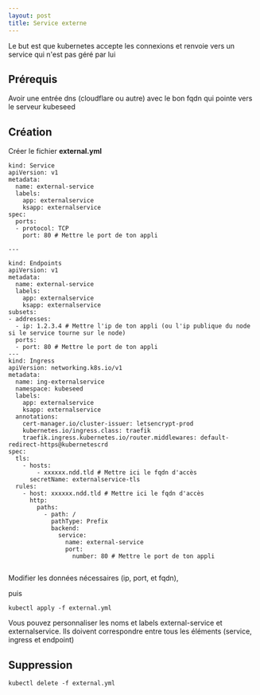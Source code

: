 ```yaml
---
layout: post
title: Service externe
---
```

Le but est que kubernetes accepte les connexions et renvoie vers un service qui n'est pas géré par lui

## Prérequis

Avoir une entrée dns (cloudflare ou autre) avec le bon fqdn qui pointe vers le serveur kubeseed

## Création

Créer le fichier **external.yml**
```
kind: Service
apiVersion: v1
metadata:
  name: external-service
  labels:
    app: externalservice
    ksapp: externalservice
spec:
  ports:
  - protocol: TCP
    port: 80 # Mettre le port de ton appli

---

kind: Endpoints
apiVersion: v1
metadata:
  name: external-service
  labels:
    app: externalservice
    ksapp: externalservice
subsets:
- addresses:
  - ip: 1.2.3.4 # Mettre l'ip de ton appli (ou l'ip publique du node si le service tourne sur le node)
  ports:
  - port: 80 # Mettre le port de ton appli
---
kind: Ingress
apiVersion: networking.k8s.io/v1
metadata:
  name: ing-externalservice
  namespace: kubeseed
  labels:
    app: externalservice
    ksapp: externalservice
  annotations:
    cert-manager.io/cluster-issuer: letsencrypt-prod
    kubernetes.io/ingress.class: traefik
    traefik.ingress.kubernetes.io/router.middlewares: default-redirect-https@kubernetescrd
spec:
  tls:
    - hosts:
        - xxxxxx.ndd.tld # Mettre ici le fqdn d'accès
      secretName: externalservice-tls
  rules:
    - host: xxxxxx.ndd.tld # Mettre ici le fqdn d'accès
      http:
        paths:
          - path: /
            pathType: Prefix
            backend:
              service:
                name: external-service
                port:
                  number: 80 # Mettre le port de ton appli


```

Modifier les données nécessaires (ip, port, et fqdn),

puis

```
kubectl apply -f external.yml
```

Vous pouvez personnaliser les noms et labels external-service et externalservice. Ils doivent correspondre entre tous les éléments (service, ingress et endpoint)

## Suppression

```
kubectl delete -f external.yml
```
